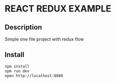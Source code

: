REACT REDUX EXAMPLE
=================

## Description

Simple one file project with redux flow

## Install

```bash
npm install
npm run dev
open http://localhost:8080
```
